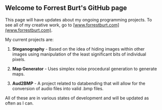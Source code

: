 ## Welcome to Forrest Burt's GitHub page
This page will have updates about my ongoing programming projects. To see all of my creative work, go to [www.forrestburt.com](www.forrestburt.com).

My current projects are:

1. **Steganography**  - Based on the idea of hiding images within other images using manipulation of the least significant bits of individual pixels.

2. **Map Generator** - Uses simplex noise procedural generation to generate maps.

3. **Aud2BMP** - A project related to databending that will allow for the conversion of audio files into valid .bmp files.

All of these are in various states of development and will be updated as often as I can.

